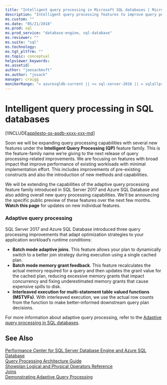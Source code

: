 ```yaml
---
title: "Intelligent query processing in Microsoft SQL databases | Microsoft Docs | Microsoft Docs"
description: "Intelligent query processing features to improve query performance in SQL Server and Azure SQL Database."
ms.custom: ""
ms.date: "05/21/2018"
ms.prod: sql
ms.prod_service: "database-engine, sql-database"
ms.reviewer: ""
ms.suite: "sql"
ms.technology: 
ms.tgt_pltfrm: ""
ms.topic: conceptual
helpviewer_keywords: 
ms.assetid: 
author: "joesackmsft"
ms.author: "josack"
manager: craigg
monikerRange: "= azuresqldb-current || >= sql-server-2016 || = sqlallproducts-allversions"
---
```

# Intelligent query processing in SQL databases
[!INCLUDE[appliesto-ss-asdb-xxxx-xxx-md](../../includes/appliesto-xx-asdb-xxxx-xxx-md.md)]

Soon we will be expanding query processing capabilities with several new features under the **Intelligent Query Processing (QP)** feature family. This is the feature-family name we’re giving to the next release of query processing-related improvements.  We are focusing on features with broad impact that improve performance of existing workloads with minimal implementation effort.   This includes improvements of pre-existing constructs and also the introduction of new methods and capabilities.  

We will be extending the capabilities of the adaptive query processing feature family introduced in SQL Server 2017 and Azure SQL Database and also adding overall new query processing capabilities. We’ll be announcing the specific public preview of these features over the next few months.  **Watch this page** for updates on new individual features. 

### Adaptive query processing
SQL Server 2017 and Azure SQL Database introduced three query processing improvements that adapt optimization strategies to your application workload’s runtime conditions:
- **Batch mode adaptive joins**. This feature allows your plan to dynamically switch to a better join strategy during execution using a single cached plan.
- **Batch mode memory grant feedback**. This feature recalculates the actual memory required for a query and then updates the grant value for the cached plan, reducing excessive memory grants that impact concurrency and fixing underestimated memory grants that cause expensive spills to disk.
- **Interleaved execution for multi-statement table valued functions (MSTVFs)**. With interleaved execution, we use the actual row counts from the function to make better-informed downstream query plan decisions. 

For more information about adaptive query processing, refer to the [Adaptive query processing in SQL databases](../../relational-databases/performance/adaptive-query-processing.md).


## See Also
[Performance Center for SQL Server Database Engine and Azure SQL Database](../../relational-databases/performance/performance-center-for-sql-server-database-engine-and-azure-sql-database.md)     
[Query Processing Architecture Guide](../../relational-databases/query-processing-architecture-guide.md)    
[Showplan Logical and Physical Operators Reference](../../relational-databases/showplan-logical-and-physical-operators-reference.md)    
[Joins](../../relational-databases/performance/joins.md)    
[Demonstrating Adaptive Query Processing](https://github.com/joesackmsft/Conferences/blob/master/Data_AMP_Detroit_2017/Demos/AQP_Demo_ReadMe.md)        
